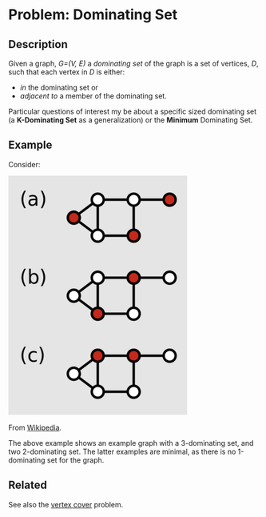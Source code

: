 # Problem: Dominating Set

## Description

Given a graph, *G=(V, E)* a *dominating set* of the graph is a set of vertices, *D*, such that each vertex in *D* is either:
* *in* the dominating set or
* *adjacent to* a member of the dominating set.

Particular questions of interest my be about a specific sized dominating set (a **K-Dominating Set** as a generalization) or the **Minimum** Dominating Set.

## Example
Consider:

![Dominating Set Examples](images/dominating_set.png)

From [Wikipedia](https://en.wikipedia.org/wiki/Dominating_set).

The above example shows an example graph with a 3-dominating set, and two 2-dominating set. The latter examples are minimal, as there is no 1-dominating set for the graph.

## Related
See also the [vertex cover](https://github.com/joshuaguerin/Answer-Set-Programming-Algorithms/tree/master/Vertex-Cover) problem.

